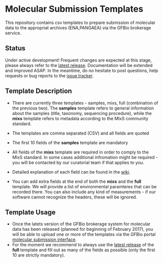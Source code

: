 # Molecular Submission Templates

This repository contains csv templates to prepare submission of molecular data to the appropriat archives (ENA,PANGAEA) via the GFBio brokerage service.

## Status

Under active development! Frequent changes are expected at this stage, please always refer to the [latest release](https://github.com/gfbio/molecular-submission-templates/releases/latest). Documentation will be extended and improved ASAP.
In the meantime, do no hesitate to post questions, help requests or bug reports to the [issue tracker](https://github.com/gfbio/molecular-submission-templates/issues).

## Template Description

* There are currently three templates - samples, mixs, full (combination of the previous two). The **samples** template refers to general information about the samples (title, taxonomy, sequencing procedure), while the **mixs** template refers to metadata according to the MIxS community standard.

* The templates are comma separated (CSV) and all fields are quoted
* The first 10 fields of the **samples** template are mandatory
* All fields of the **mixs** template are required in order to comply to the MIxS standard. In some cases additional infromation might be required - you will be contacted by our curatorial team if that applies to you.
* Detailed explanation of each field can be found in the [wiki](https://github.com/gfbio/molecular-submission-templates/wiki).
* You can add extra fields at the end of both the **mixs** and the **full** template. We will provide a list of environmental paramteres that can be recorded there. You can also include any kind of measurements - if our software cannot recognize the headers, these will be ignored.

## Template Usage
* Once the latets version of the GFBio brokerage system for molecular data has been released (planned for beginning of February 2017), you will be able to upload one or more of the templates via the GFBio portal [molecular submission interface](www.gfbio.org/data/submit/molecular).
* For the moment we recommend to always use the [latest release](https://github.com/gfbio/molecular-submission-templates/releases/latest) of the **full** template and fill out as many of the fields as possible (only the first 10 are strictly mandatory).
